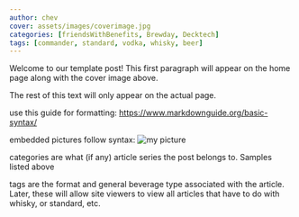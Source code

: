 ```yaml
---
author: chev
cover: assets/images/coverimage.jpg
categories: [friendsWithBenefits, Brewday, Decktech]
tags: [commander, standard, vodka, whisky, beer]
---
```

Welcome to our template post! This first paragraph will appear on the home page along with the cover image above.

The rest of this text will only appear on the actual page.

use this guide for formatting: https://www.markdownguide.org/basic-syntax/

embedded pictures follow syntax:
![my picture](/assets/images/image.jpg)

categories are what (if any) article series the post belongs to. Samples listed above

tags are the format and general beverage type associated with the article. Later, these will allow site viewers to view all articles that have to do with whisky, or standard, etc.